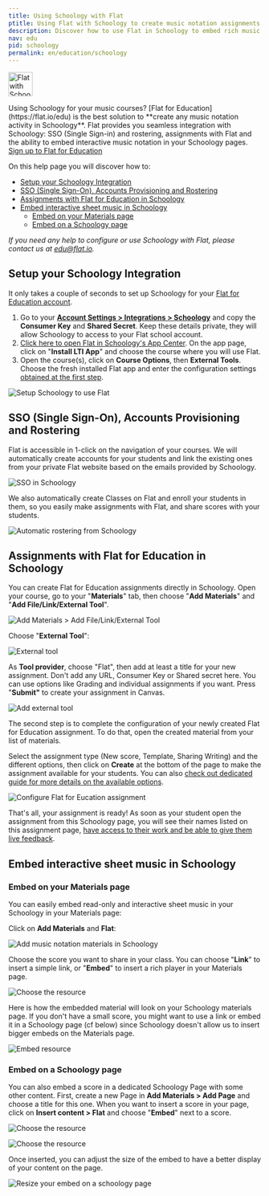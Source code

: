 ```yaml
---
title: Using Schoology with Flat
ptitle: Using Flat with Schoology to create music notation assignments
description: Discover how to use Flat in Schoology to embed rich music notation in your Schoology pages, create seamless assignments from music theory to music compsition in your favorite LMS.
nav: edu
pid: schoology
permalink: en/education/schoology
---
```


<div class="fll" style="margin: 15px 15px 15px 0"><img src="https://flat.io/img/icons/product/schoology.svg" alt="Flat with Schoology" style="width: 48px;height:48px;border:0"></div>
Using Schoology for your music courses? [Flat for Education](https://flat.io/edu) is the best solution to **create any music notation activity in Schoology**. Flat provides you seamless integration with Schoology: SSO (Single Sign-in) and rostering, assignments with Flat and the ability to embed interactive music notation in your Schoology pages.

<div class="btn-cta-wrapper"><a href="https://flat.io/edu/signup?ref=help-schoology" class="btn-cta-site">Sign up to Flat for Education</a></div>

On this help page you will discover how to:

* [Setup your Schoology Integration](#setup-your-schoology-integration)
* [SSO (Single Sign-On), Accounts Provisioning and Rostering](#sso-single-sign-on-accounts-provisioning-and-rostering)
* [Assignments with Flat for Education in Schoology](#assignments-with-flat-for-education-in-schoology)
* [Embed interactive sheet music in Schoology](#embed-interactive-sheet-music-in-schoology)
  * [Embed on your Materials page](#embed-on-your-materials-page)
  * [Embed on a Schoology page](#embed-on-a-schoology-page)

*If you need any help to configure or use Schoology with Flat, please contact us at [edu@flat.io](mailto:edu@flat.io).*

## Setup your Schoology Integration

It only takes a couple of seconds to set up Schoology for your [Flat for Education account](https://flat.io/edu).

1. Go to your **[Account Settings > Integrations > Schoology](https://flat.io/settings/lti/schoology)** and copy the **Consumer Key** and **Shared Secret**. Keep these details private, they will allow Schoology to access to your Flat school account.
2. [Click here to open Flat in Schoology's App Center](https://app.schoology.com/apps/profile/1107847206). On the app page, click on "**Install LTI App**" and choose the course where you will use Flat.
3. Open the course(s), click on **Course Options**, then **External Tools**. Choose the fresh installed Flat app and enter the configuration settings [obtained at the first step](https://flat.io/settings/lti/schoology).

![Setup Schoology to use Flat](https://flat.io/img/help/edu_schoology_setup.gif)

## SSO (Single Sign-On), Accounts Provisioning and Rostering

Flat is accessible in 1-click on the navigation of your courses. We will automatically create accounts for your students and link the existing ones from your private Flat website based on the emails provided by Schoology.

![SSO in Schoology](/help/assets/img/edu/schoology-sso.png)

We also automatically create Classes on Flat and enroll your students in them, so you easily make assignments with Flat, and share scores with your students.

![Automatic rostering from Schoology](/help/assets/img/edu/schoology-rostering.png)

## Assignments with Flat for Education in Schoology

You can create Flat for Education assignments directly in Schoology. Open your course, go to your "**Materials**" tab, then choose "**Add Materials**" and "**Add File/Link/External Tool**".

![Add Materials > Add File/Link/External Tool](/help/assets/img/edu/schoology-new-material-list.png)

Choose "**External Tool**":

![External tool](/help/assets/img/edu/schoology-materials-ext-tool.png)

As **Tool provider**, choose "Flat", then add at least a title for your new assignment. Don't add any URL, Consumer Key or Shared secret here. You can use options like Grading and individual assignments if you want. Press "**Submit"** to create your assignment in Canvas.

![Add external tool](/help/assets/img/edu/schoology-add-ext-tool.png)

The second step is to complete the configuration of your newly created Flat for Education assignment. To do that, open the created material from your list of materials.

Select the assignment type (New score, Template, Sharing Writing) and the different options, then click on **Create** at the bottom of the page to make the assignment available for your students. You can also [check out dedicated guide for more details on the available options](/help/en/education/assignments-activities.html#creating-a-new-assignment).

![Configure Flat for Eucation assignment](/help/assets/img/edu/schoology-config-flat-edu-assignment.png)

That's all, your assignment is ready! As soon as your student open the assignment from this Schoology page, you will see their names listed on this assignment page, [have access to their work and be able to give them live feedback](/help/en/education/review-assignments-activities.html).

## Embed interactive sheet music in Schoology

### Embed on your Materials page

You can easily embed read-only and interactive sheet music in your Schoology in your Materials page:

Click on **Add Materials** and **Flat**:

![Add music notation materials in Schoology](/help/assets/img/edu/schoology-embed-1.png)

Choose the score you want to share in your class. You can choose "**Link**" to insert a simple link, or "**Embed**" to insert a rich player in your Materials page.

![Choose the resource](/help/assets/img/edu/schoology-embed-2.png)

Here is how the embedded material will look on your Schoology materials page. If you don't have a small score, you might want to use a link or embed it in a Schoology page (cf below) since Schoology doesn't allow us to insert bigger embeds on the Materials page.

![Embed resource](/help/assets/img/edu/schoology-embed-3.png)

### Embed on a Schoology page

You can also embed a score in a dedicated Schoology Page with some other content. First, create a new Page in **Add Materials > Add Page** and choose a title for this one. When you want to insert a score in your page, click on **Insert content > Flat** and choose "**Embed**" next to a score.

![Choose the resource](/help/assets/img/edu/schoology-embed-page-insert.png)

![Choose the resource](/help/assets/img/edu/schoology-embed-2.png)

Once inserted, you can adjust the size of the embed to have a better display of your content on the page.

![Resize your embed on a schoology page](/help/assets/img/edu/schoology-embed-resize.gif)
